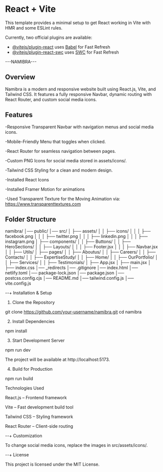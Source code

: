 # React + Vite

This template provides a minimal setup to get React working in Vite with HMR and some ESLint rules.

Currently, two official plugins are available:

- [@vitejs/plugin-react](https://github.com/vitejs/vite-plugin-react/blob/main/packages/plugin-react/README.md) uses [Babel](https://babeljs.io/) for Fast Refresh
- [@vitejs/plugin-react-swc](https://github.com/vitejs/vite-plugin-react-swc) uses [SWC](https://swc.rs/) for Fast Refresh

---NAMIBRA---

## Overview

Namibra is a modern and responsive website built using React.js, Vite, and Tailwind CSS. It features a fully responsive Navbar, dynamic routing with React Router, and custom social media icons.

## Features

-Responsive Transparent Navbar with navigation menus and social media icons.

-Mobile-Friendly Menu that toggles when clicked.

-React Router for seamless navigation between pages.

-Custom PNG Icons for social media stored in assets/icons/.

-Tailwind CSS Styling for a clean and modern design.

-Installed React Icons

-Installed Framer Motion for animations

-Used Transparent Texture for the Moving Animation via: https://www.transparenttextures.com

## Folder Structure

namibra/
│── public/
│── src/
│ ├── assets/
│ │ ├── icons/
│ │ │ ├── facebook.png
│ │ │ ├── twitter.png
│ │ │ ├── linkedin.png
│ │ │ ├── instagram.png
│ ├── components/
│ │ ├── Buttons/
│ │ ├── HeroSections/
│ │ ├── Layouts/
│ │ │ ├── Footer.jsx
│ │ │ ├── Navbar.jsx
│ │ ├── Utils/
│ ├── pages/
│ │ ├── Aboutus/
│ │ ├── Careers/
│ │ ├── Contacts/
│ │ ├── ExpertiseStudy/
│ │ ├── Home/
│ │ ├── OurPortfolio/
│ │ ├── Services/
│ │ ├── Testimonials/
│ ├── App.jsx
│ ├── main.jsx
│ ├── index.css
│── \_redirects
│── .gitignore
│── index.html
│── netlify.toml
│── package-lock.json
│── package.json
│── postcss.config.cjs
│── README.md
│── tailwind.config.js
│── vite.config.js

--+ Installation & Setup

1. Clone the Repository

git clone https://github.com/your-username/namibra.git
cd namibra

2. Install Dependencies

npm install

3. Start Development Server

npm run dev

The project will be available at http://localhost:5173.

4. Build for Production

npm run build

Technologies Used

React.js – Frontend framework

Vite – Fast development build tool

Tailwind CSS – Styling framework

React Router – Client-side routing

--+ Customization

To change social media icons, replace the images in src/assets/icons/.

--+ License

This project is licensed under the MIT License.

